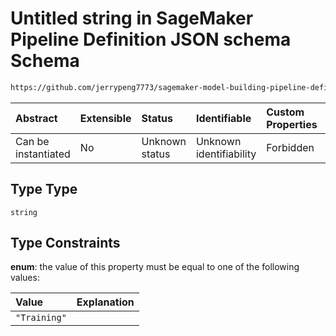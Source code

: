 # Untitled string in SageMaker Pipeline Definition JSON schema Schema

```txt
https://github.com/jerrypeng7773/sagemaker-model-building-pipeline-definition-JSON-schema/schema/#/definitions/TrainingStep/properties/Type
```



| Abstract            | Extensible | Status         | Identifiable            | Custom Properties | Additional Properties | Access Restrictions | Defined In                                                                                           |
| :------------------ | :--------- | :------------- | :---------------------- | :---------------- | :-------------------- | :------------------ | :--------------------------------------------------------------------------------------------------- |
| Can be instantiated | No         | Unknown status | Unknown identifiability | Forbidden         | Allowed               | none                | [pipeline-definition.schema.json*](../../out/pipeline-definition.schema.json "open original schema") |

## Type Type

`string`

## Type Constraints

**enum**: the value of this property must be equal to one of the following values:

| Value        | Explanation |
| :----------- | :---------- |
| `"Training"` |             |

